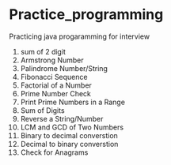 # Practice_programming
Practicing java progaramming for interview
1) sum of 2 digit
2) Armstrong Number
3) Palindrome Number/String
4) Fibonacci Sequence
5) Factorial of a Number
6) Prime Number Check
7) Print Prime Numbers in a Range
8) Sum of Digits
9) Reverse a String/Number
10) LCM and GCD of Two Numbers
11) Binary to decimal converstion
12) Decimal to binary converstion
13) Check for Anagrams